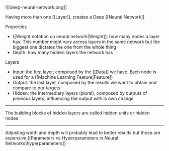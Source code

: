![[deep-neural-network.png]]

Having more than one [[Layer]], creates a Deep [[Neural Network]]

Properties

- [[Weight notation on neural network|Weight]]: how many nodes a layer has. This number might vary across layers in the same network but the biggest one dictates the one from the whole thing
- Depth: how many hidden layers the network has

Layers

- Input: the first layer, composed by the [[Data]] we have. Each node is used for a [[Machine Learning Feature|Feature]]
- Output: the last layer, composed by the results we want to obtain and compare to our targets
- Hidden: the intermediary layers (plural), composed by outputs of previous layers, influencing the output with is own change

---

The building blocks of hidden layers are called hidden units or hidden nodes

---

Adjusting width and depth will probably lead to better results but those are expensive [[Parameters vs Hyperparameters in Neural Networks|hyperparameters]]